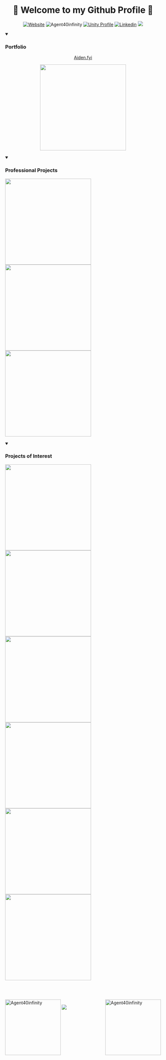 <h1 align="center">🖤 Welcome to my Github Profile 🖤</h1>
<p align="center">
  <a href="https://aiden.fyi/"><img alt="Website" src="https://img.shields.io/website?url=https%3A%2F%2Faiden.fyi%2F&up_message=Up&down_message=Down&label=Portfolio" /></a>
  <img src="https://komarev.com/ghpvc/?username=Agent40infinity1&label=Profile%20views&color=0e75b6&style=flat" alt="Agent40infinity" />
  <a href="https://assetstore.unity.com/publishers/75209?srsltid=AfmBOoq2fHZZ0yUtld1Se3Q7TOsYkxmFjV2vXDdxj7SL8vvpEY1qYCRC"><img src="https://img.shields.io/badge/Unity-%23232300.svg?logo=unity&logoColor=white" alt="Unity Profile" /></a>
  <a href="https://www.linkedin.com/in/aiden-nathan-agent40/"><img src="https://custom-icon-badges.demolab.com/badge/LinkedIn-0A66C2?logo=linkedin-white&logoColor=fff" alt="Linkedin"/></a>
  <a href="https://myanimelist.net/profile/Agent40"><img src="https://img.shields.io/badge/MyAnimeList-2E51A2?logo=myanimelist&logoColor=fff" /></a>
</p>

<details open>
  <summary><h3>Portfolio</h3></summary>
    <p align="center"><a href="http://aiden.fyi/">Aiden.fyi</a></p>
    <p align="center"><a href="https://github.com/Agent40infinity/Agent40infinity.github.io"><img width="278" src="https://github-readme-stats.vercel.app/api/pin/?username=Agent40infinity&repo=Agent40infinity.github.io&show_icons=true&locale=en&layout=compact&theme=dark&title_color=FFFFFF&text_color=8F8F8F&icon_color=58A6FF" /></a></p>
</details>


<details open> 
  <summary><h3>Professional Projects</h3></summary>
  <p>
    <a href="https://github.com/Agent40infinity/Scene-Reference"><img width="278" src="https://github-readme-stats.vercel.app/api/pin/?username=Agent40infinity&repo=Scene-Reference&show_icons=true&locale=en&layout=compact&theme=dark&title_color=FFFFFF&text_color=8F8F8F&icon_color=58A6FF&hide_border=true&border-color=FFFFFF" /></a>
    <a href="https://github.com/Agent40infinity/PairVar"><img width="278" src="https://github-readme-stats.vercel.app/api/pin/?username=Agent40infinity&repo=PairVar&show_icons=true&locale=en&layout=compact&theme=dark&title_color=FFFFFF&text_color=8F8F8F&icon_color=58A6FF&hide_border=true&border-color=FFFFFF" /></a>
    <a href="https://github.com/Agent40infinity/Summit"><img width="278" src="https://github-readme-stats.vercel.app/api/pin/?username=Agent40infinity&repo=Summit&show_icons=true&locale=en&layout=compact&theme=dark&title_color=FFFFFF&text_color=8F8F8F&icon_color=58A6FF&hide_border=true&border-color=FFFFFF" /></a>
  </p>
</details>

<details open> 
  <summary><h3>Projects of Interest</h3></summary>
  <p>
    <a href="https://github.com/Agent40infinity/Pokemon-4th-Gen-Remake"><img width="278" src="https://github-readme-stats.vercel.app/api/pin/?username=Agent40infinity&repo=Pokemon-4th-Gen-Remake&show_icons=true&locale=en&layout=compact&theme=dark&title_color=FFFFFF&text_color=8F8F8F&icon_color=58A6FF&hide_border=true&border-color=FFFFFF" /></a>
    <a href="https://github.com/Agent40infinity/Dark-Light-Legacy"><img width="278" src="https://github-readme-stats.vercel.app/api/pin/?username=Agent40infinity&repo=Dark-Light-Legacy&show_icons=true&locale=en&layout=compact&theme=dark&title_color=FFFFFF&text_color=8F8F8F&icon_color=58A6FF&hide_border=true&border-color=FFFFFF" /></a>
    <a href="https://github.com/Agent40infinity/Untitled-Statistics-Project/"><img width="278" src="https://github-readme-stats.vercel.app/api/pin/?username=Agent40infinity&repo=Untitled-Statistics-Project&show_icons=true&locale=en&layout=compact&theme=dark&title_color=FFFFFF&text_color=8F8F8F&icon_color=58A6FF&hide_border=true&border-color=FFFFFF" /></a>
    <a href="https://github.com/Agent40infinity/Bright"><img width="278" src="https://github-readme-stats.vercel.app/api/pin/?username=Agent40infinity&repo=Bright&show_icons=true&locale=en&layout=compact&theme=dark&title_color=FFFFFF&text_color=8F8F8F&icon_color=58A6FF&hide_border=true&border-color=FFFFFF" /></a>
    <a href="https://github.com/Agent40infinity/Utilities"><img width="278" src="https://github-readme-stats.vercel.app/api/pin/?username=Agent40infinity&repo=Utilities&show_icons=true&locale=en&layout=compact&theme=dark&title_color=FFFFFF&text_color=8F8F8F&icon_color=58A6FF&hide_border=true&border-color=FFFFFF" /></a>
    <a href="https://github.com/Agent40infinity/Infected-Blood"><img width="278" src="https://github-readme-stats.vercel.app/api/pin/?username=Agent40infinity&repo=Infected-Blood&show_icons=true&locale=en&layout=compact&theme=dark&title_color=FFFFFF&text_color=8F8F8F&icon_color=58A6FF&hide_border=true&border-color=FFFFFF" /></a>
  </p>
</details>

</br>
</br>
<p>
  <img align="left" height="180" src="https://github-readme-stats.vercel.app/api/top-langs?username=Agent40infinity&show_icons=true&locale=en&layout=compact&theme=dark&bg_color=0D1117&title_color=FFFFFF&text_color=646464&icon_color=58A6FF&hide_border=true" alt="Agent40infinity" />
  <img align="right" height="180" src="https://github-readme-stats.vercel.app/api?username=Agent40infinity&show_icons=true&locale=en&theme=dark&bg_color=0D1117&title_color=FFFFFF&text_color=4d4d4d&icon_color=58A6FF&hide_border=true" alt="Agent40infinity" />
</p>
</br>
<img src="https://raw.githubusercontent.com/Trilokia/Trilokia/379277808c61ef204768a61bbc5d25bc7798ccf1/bottom_header.svg" />
